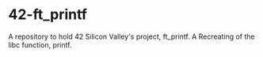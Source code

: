 # 42-ft_printf
A repository to hold 42 Silicon Valley's project, ft_printf. A Recreating of the libc function, printf.

